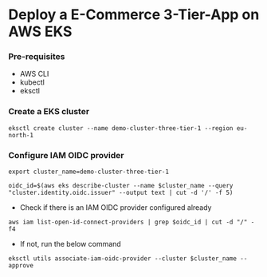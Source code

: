 # Deploy a E-Commerce 3-Tier-App on AWS EKS

### Pre-requisites
- AWS CLI
- kubectl
- eksctl

### Create a EKS cluster
```
eksctl create cluster --name demo-cluster-three-tier-1 --region eu-north-1
```

### Configure IAM OIDC provider 
```
export cluster_name=demo-cluster-three-tier-1
```
```
oidc_id=$(aws eks describe-cluster --name $cluster_name --query "cluster.identity.oidc.issuer" --output text | cut -d '/' -f 5) 
```
- Check if there is an IAM OIDC provider configured already

```
aws iam list-open-id-connect-providers | grep $oidc_id | cut -d "/" -f4
```
- If not, run the below command
```
eksctl utils associate-iam-oidc-provider --cluster $cluster_name --approve
```